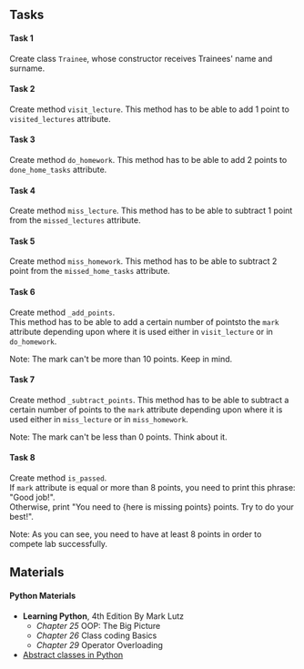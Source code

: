 ﻿
## Tasks

#### Task 1
Create class `Trainee`, whose constructor receives Trainees' name and surname.

#### Task 2
Create method `visit_lecture`. This method has to be able to add 1 point to `visited_lectures` attribute.

#### Task 3
Create method `do_homework`. This method has to be able to add 2 points to `done_home_tasks` attribute.

#### Task 4
Create method `miss_lecture`. This method has to be able to subtract 1 point from the `missed_lectures` attribute.

#### Task 5
Create method `miss_homework`. This method has to be able to subtract 2 point from the `missed_home_tasks` attribute.

#### Task 6
Create method `_add_points`.  
This method has to be able to add a certain number of pointsto the `mark` attribute depending upon where it is used either in `visit_lecture` or in `do_homework`.  
  
Note: The mark can't be more than 10 points. Keep in mind.

#### Task 7
Create method `_subtract_points`. This method has to be able to subtract a certain number of points to the `mark` attribute depending upon where it is used either in `miss_lecture` or in `miss_homework`.  
  
Note: The mark can't be less than 0 points. Think about it.

#### Task 8
Create method `is_passed`.  
If `mark` attribute is equal or more than 8 points, you need to print this phrase: "Good job!".  
Otherwise, print "You need to {here is missing points} points. Try to do your best!". 
   
Note: As you can see, you need to have at least 8 points in order to compete lab successfully.


## Materials

#### Python Materials
* __Learning Python__, 4th Edition By Mark Lutz
  * _Chapter 25_ OOP: The Big Picture
  * _Chapter 26_ Class coding Basics
  * _Chapter 29_ Operator Overloading
* [Abstract classes in Python](https://www.geeksforgeeks.org/abstract-classes-in-python/)



